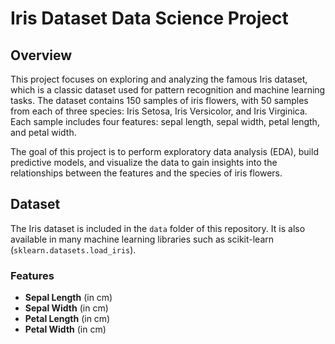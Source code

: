 # Iris Dataset Data Science Project

## Overview

This project focuses on exploring and analyzing the famous Iris dataset, which is a classic dataset used for pattern recognition and machine learning tasks. The dataset contains 150 samples of iris flowers, with 50 samples from each of three species: Iris Setosa, Iris Versicolor, and Iris Virginica. Each sample includes four features: sepal length, sepal width, petal length, and petal width.

The goal of this project is to perform exploratory data analysis (EDA), build predictive models, and visualize the data to gain insights into the relationships between the features and the species of iris flowers.

## Dataset

The Iris dataset is included in the `data` folder of this repository. It is also available in many machine learning libraries such as scikit-learn (`sklearn.datasets.load_iris`).

### Features
- **Sepal Length** (in cm)
- **Sepal Width** (in cm)
- **Petal Length** (in cm)
- **Petal Width** (in cm)







